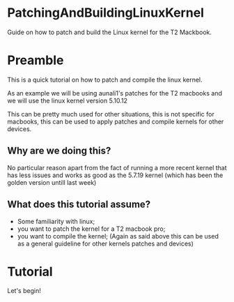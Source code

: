 # PatchingAndBuildingLinuxKernel
Guide on how to patch and build the Linux kernel for the T2 Mackbook.

# Preamble
This is a quick tutorial on how to patch and compile the linux kernel.

As an example we will be using aunali1's patches for the T2 macbooks and we will use the linux kernel version 5.10.12

This can be pretty much used for other situations, this is not specific for macbooks, this can be used to apply patches and compile kernels for other devices.

## Why are we doing this?
No particular reason apart from the fact of running a more recent kernel that has less issues and works as good as the 5.7.19 kernel (which has been the golden version untill last week)

## What does this tutorial assume?
- Some familiarity with linux;
- you want to patch the kernel for a T2 macbook pro;
- you want to compile the kernel;
(Again as said above this can be used as a general guideline for other kernels patches and devices)

# Tutorial

Let's begin!

